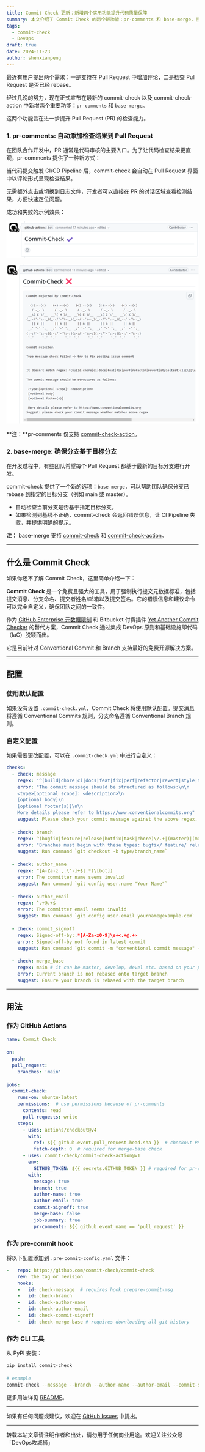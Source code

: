 ```yaml
---
title: Commit Check 更新：新增两个实用功能提升代码质量保障
summary: 本文介绍了 Commit Check 的两个新功能：pr-comments 和 base-merge，旨在提升 Pull Request 的检查能力和代码质量保障。
tags:
  - commit-check
  - DevOps
draft: true
date: 2024-11-23
author: shenxianpeng
---
```


最近有用户提出两个需求：一是支持在 Pull Request 中增加评论，二是检查 Pull Request 是否已经 rebase。

经过几晚的努力，现在正式宣布在最新的 commit-check 以及 commit-check-action 中新增两个重要功能：`pr-comments` 和 `base-merge`。

这两个功能旨在进一步提升 Pull Request (PR) 的检查能力。


### 1. pr-comments: 自动添加检查结果到 Pull Request

在团队合作开发中，PR 通常是代码审核的主要入口。为了让代码检查结果更直观，pr-comments 提供了一种新方式：

当代码提交触发 CI/CD Pipeline 后，commit-check 会自动在 Pull Request 界面中以评论形式呈现检查结果。

无需额外点击或切换到日志文件，开发者可以直接在 PR 的对话区域查看检测结果，方便快速定位问题。

成功和失败的示例效果：

![pr-comments success](success-pr-comments.png)

![pr-comments failure](failure-pr-comments.png)

**注：**pr-comments 仅支持 [commit-check-action](https://github.com/commit-check/commit-check-action)。

### 2. base-merge: 确保分支基于目标分支

在开发过程中，有些团队希望每个 Pull Request 都基于最新的目标分支进行开发。

commit-check 提供了一个新的选项：`base-merge`，可以帮助团队确保分支已 rebase 到指定的目标分支（例如 main 或 master）。

- 自动检查当前分支是否基于指定目标分支。
- 如果检测到基线不正确，commit-check 会返回错误信息，让 CI Pipeline 失败，并提供明确的提示。

**注：** base-merge 支持 [commit-check](https://github.com/commit-check/commit-check) 和 [commit-check-action](https://github.com/commit-check/commit-check-action)。

---

## 什么是 Commit Check

如果你还不了解 Commit Check，这里简单介绍一下：

**Commit Check** 是一个免费且强大的工具，用于强制执行提交元数据标准，包括提交消息、分支命名、提交者姓名/邮箱以及提交签名。它的错误信息和建议命令可以完全自定义，确保团队之间的一致性。

作为 [GitHub Enterprise 元数据限制](https://docs.github.com/en/enterprise-server@3.11/repositories/configuring-branches-and-merges-in-your-repository/managing-rulesets/available-rules-for-rulesets#metadata-restrictions) 和 Bitbucket 付费插件 [Yet Another Commit Checker](https://marketplace.atlassian.com/apps/1211854/yet-another-commit-checker?tab=overview&hosting=datacenter) 的替代方案，Commit Check 通过集成 DevOps 原则和基础设施即代码（IaC）脱颖而出。

它是目前针对 Conventional Commit 和 Branch 支持最好的免费开源解决方案。

---

## 配置

### 使用默认配置

如果没有设置 `.commit-check.yml`，Commit Check 将使用默认配置。提交消息将遵循 Conventional Commits 规则，分支命名遵循 Conventional Branch 规则。

### 自定义配置

如果需要更改配置，可以在 `.commit-check.yml` 中进行自定义：

```yaml
checks:
  - check: message
    regex: '^(build|chore|ci|docs|feat|fix|perf|refactor|revert|style|test){1}(\([\w\-\.]+\))?(!)?: ([\w ])+([\s\S]*)|(Merge).*|(fixup!.*)'
    error: "The commit message should be structured as follows:\n\n
    <type>[optional scope]: <description>\n
    [optional body]\n
    [optional footer(s)]\n\n
    More details please refer to https://www.conventionalcommits.org"
    suggest: Please check your commit message against the above regex.

  - check: branch
    regex: ^(bugfix|feature|release|hotfix|task|chore)\/.+|(master)|(main)|(HEAD)|(PR-.+)
    error: "Branches must begin with these types: bugfix/ feature/ release/ hotfix/ task/ chore/"
    suggest: Run command `git checkout -b type/branch_name`

  - check: author_name
    regex: ^[A-Za-z ,.\'-]+$|.*(\[bot])
    error: The committer name seems invalid
    suggest: Run command `git config user.name "Your Name"`

  - check: author_email
    regex: ^.+@.+$
    error: The committer email seems invalid
    suggest: Run command `git config user.email yourname@example.com`

  - check: commit_signoff
    regex: Signed-off-by:.*[A-Za-z0-9]\s+<.+@.+>
    error: Signed-off-by not found in latest commit
    suggest: Run command `git commit -m "conventional commit message" --signoff`

  - check: merge_base
    regex: main # it can be master, develop, devel etc. based on your project.
    error: Current branch is not rebased onto target branch
    suggest: Ensure your branch is rebased with the target branch
```

---

## 用法

### 作为 GitHub Actions

```yaml
name: Commit Check

on:
  push:
  pull_request:
    branches: 'main'

jobs:
  commit-check:
    runs-on: ubuntu-latest
    permissions:  # use permissions because of pr-comments
      contents: read
      pull-requests: write
    steps:
      - uses: actions/checkout@v4
        with:
          ref: ${{ github.event.pull_request.head.sha }}  # checkout PR HEAD commit
          fetch-depth: 0  # required for merge-base check
      - uses: commit-check/commit-check-action@v1
        env:
          GITHUB_TOKEN: ${{ secrets.GITHUB_TOKEN }} # required for pr-comments
        with:
          message: true
          branch: true
          author-name: true
          author-email: true
          commit-signoff: true
          merge-base: false
          job-summary: true
          pr-comments: ${{ github.event_name == 'pull_request' }}
```

### 作为 pre-commit hook

将以下配置添加到 `.pre-commit-config.yaml` 文件：

```yaml
-   repo: https://github.com/commit-check/commit-check
    rev: the tag or revision
    hooks:
    -   id: check-message  # requires hook prepare-commit-msg
    -   id: check-branch
    -   id: check-author-name
    -   id: check-author-email
    -   id: check-commit-signoff
    -   id: check-merge-base # requires downloading all git history
```

### 作为 CLI 工具

从 PyPI 安装：

```bash
pip install commit-check

# example
commit-check --message --branch --author-name --author-email --commit-signoff --merge-base
```

更多用法详见 [README](https://github.com/commit-check/commit-check)。

---

如果有任何问题或建议，欢迎在 [GitHub Issues](https://github.com/commit-check/commit-check/issues) 中提出。


---

转载本站文章请注明作者和出处，请勿用于任何商业用途。欢迎关注公众号「DevOps攻城狮」
